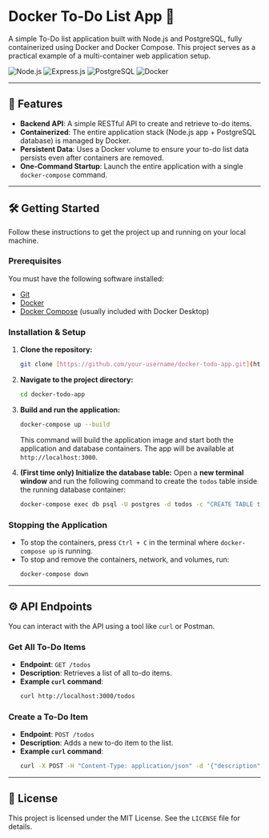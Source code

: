 # Docker To-Do List App 📝

A simple To-Do list application built with Node.js and PostgreSQL, fully containerized using Docker and Docker Compose. This project serves as a practical example of a multi-container web application setup.

![Node.js](https://img.shields.io/badge/Node.js-339933?style=for-the-badge&logo=nodedotjs&logoColor=white) ![Express.js](https://img.shields.io/badge/Express.js-000000?style=for-the-badge&logo=express&logoColor=white) ![PostgreSQL](https://img.shields.io/badge/PostgreSQL-4169E1?style=for-the-badge&logo=postgresql&logoColor=white) ![Docker](https://img.shields.io/badge/Docker-2496ED?style=for-the-badge&logo=docker&logoColor=white)

---

## 🚀 Features

-   **Backend API**: A simple RESTful API to create and retrieve to-do items.
-   **Containerized**: The entire application stack (Node.js app + PostgreSQL database) is managed by Docker.
-   **Persistent Data**: Uses a Docker volume to ensure your to-do list data persists even after containers are removed.
-   **One-Command Startup**: Launch the entire application with a single `docker-compose` command.

---

## 🛠️ Getting Started

Follow these instructions to get the project up and running on your local machine.

### Prerequisites

You must have the following software installed:
-   [Git](https://git-scm.com/)
-   [Docker](https://www.docker.com/products/docker-desktop/)
-   [Docker Compose](https://docs.docker.com/compose/install/) (usually included with Docker Desktop)

### Installation & Setup

1.  **Clone the repository:**
    ```bash
    git clone [https://github.com/your-username/docker-todo-app.git](https://github.com/your-username/docker-todo-app.git)
    ```

2.  **Navigate to the project directory:**
    ```bash
    cd docker-todo-app
    ```

3.  **Build and run the application:**
    ```bash
    docker-compose up --build
    ```
    This command will build the application image and start both the application and database containers. The app will be available at `http://localhost:3000`.

4.  **(First time only) Initialize the database table:**
    Open a **new terminal window** and run the following command to create the `todos` table inside the running database container:
    ```bash
    docker-compose exec db psql -U postgres -d todos -c "CREATE TABLE todos (id SERIAL PRIMARY KEY, description VARCHAR(255));"
    ```

### Stopping the Application

-   To stop the containers, press `Ctrl + C` in the terminal where `docker-compose up` is running.
-   To stop and remove the containers, network, and volumes, run:
    ```bash
    docker-compose down
    ```

---

## ⚙️ API Endpoints

You can interact with the API using a tool like `curl` or Postman.

### Get All To-Do Items

-   **Endpoint**: `GET /todos`
-   **Description**: Retrieves a list of all to-do items.
-   **Example `curl` command**:
    ```bash
    curl http://localhost:3000/todos
    ```

### Create a To-Do Item

-   **Endpoint**: `POST /todos`
-   **Description**: Adds a new to-do item to the list.
-   **Example `curl` command**:
    ```bash
    curl -X POST -H "Content-Type: application/json" -d '{"description": "Deploy my Docker project"}' http://localhost:3000/todos
    ```

---

## 📜 License

This project is licensed under the MIT License. See the `LICENSE` file for details.
